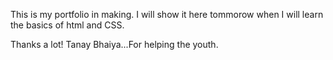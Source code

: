 This is my portfolio in making. I will show it here tommorow when I will learn the basics of html and CSS.

Thanks a lot! Tanay Bhaiya...For helping the youth.
